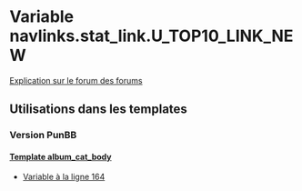 # Variable navlinks.stat_link.U_TOP10_LINK_NEW
[Explication sur le forum des forums](http://forum.forumactif.com/t294113-listing-des-variables#navlinks.stat_link.U_TOP10_LINK_NEW)
## Utilisations dans les templates
### Version PunBB
#### [Template album_cat_body](punbb/album_cat_body.md)
* [Variable à la ligne 164](../punbb/album_cat_body.tpl#L164)